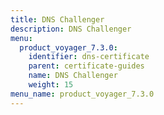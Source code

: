 ```yaml
---
title: DNS Challenger
description: DNS Challenger
menu:
  product_voyager_7.3.0:
    identifier: dns-certificate
    parent: certificate-guides
    name: DNS Challenger
    weight: 15
menu_name: product_voyager_7.3.0
---
```


